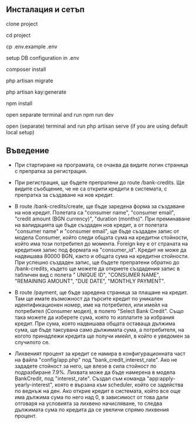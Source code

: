 ## Инсталация и сетъп

clone project

cd project

cp .env.example .env

setup DB configuration in .env

composer install

php artisan migrate

php artisan kay:generate

npm install

open separate terminal and run npm run dev

open (separate) terminal and run php artisan serve (if you are using default local setup)

## Въведение

- При стартиране на програмата, се очаква да видите логин страница с препратка за регистрация.

- При регистрация, ще бъдете препратени до route /bank-credits. Ще видите съобщение, че не са открити кредити в системата,
с препратка за създаване на нов кредит.

- В route /bank-credits/creatе, ще бъде заредена форма за създаване на нов кредит. Полетата са "consumer name", "consumer email", "credit amount (BGN currency)", "duration (months)".
При преминаване на валидацията ще бъде създаден нов кредит, а от полетата "consumer name" и "consumer email", ще бъде създаден запис от модела Consumer, който следи общата сума
на кредитни стойности, който има този потребител до момента. Foreign key е от страната на кредитния запис под формата на "consumer_id". Кредит не може да надвишава 80000 BGN, както и общата
сума на кредитни стойности. При успешно създаден запис, ще бъдете препратени обратно до /bank-credits, където ще можете да откриете създадения запис в табличен вид с полета " UNIQUE ID", 
"CONSUMER NAME", "REMAINING AMOUNT", "DUE DATE", "MONTHLY PAYMENT".

- В route /payment, ще бъде заредена страница за плащане на кредит. Там ще имате възможност да търсите кредит по уникален идентификационен номер, име на потребител, или имейл на потребител (Consumer модел), в полето "Select Bank Credit". Също така можете да изберете сума, която то изплатите за избрания кредит. При сума, която надвишава общата оставаща дължима сума, ще бъде таксувана само дължимата сума, а потребителя, на когото принадлежи кредита ще получи имейл, в който е уведомен за случилото се.

- Лихвеният процент за кредит се намира в конфигурационната част на файла "config/app.php" под "bank_credit_interest_rate". Ако не зададете стойност за него, ще влезе в сила стойност по подразбиране 7.9%. Лихвата може да бъде намерена в модела BankCredit, под "interest_rate". Създал съм команда "app:apply-yearly-interest", която е вързана към scheduler, който се задейства по веднъж на ден. Ако открие кредит в системата, който все още има дължима сума по него над 0, в зависимост от това дали отговаря на условията за лихвено начисляване, то следва дължимата сума по кредита да се увеличи спрямо лихвения процент.
